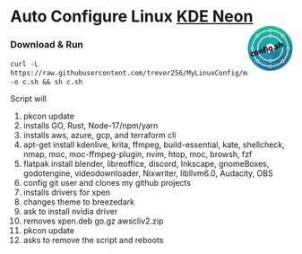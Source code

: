 # Auto Configure Linux [KDE Neon](https://neon.kde.org/download) <img align="right" width="80px" src="https://raw.githubusercontent.com/trevor256/trevor256/main/imgs/config.svg">
### Download & Run
```
curl -L https://raw.githubusercontent.com/trevor256/MyLinuxConfig/main/config.sh -o c.sh && sh c.sh
```
Script will
 1. pkcon update
 2. installs GO, Rust, Node-17/npm/yarn
 3. installs aws, azure, gcp, and terraform cli
 4. apt-get install  kdenlive, krita, ffmpeg, build-essential, kate, shellcheck, nmap, moc, moc-ffmpeg-plugin, nvim, htop, moc, browsh, fzf
 5. flatpak install blender, libreoffice, discord, Inkscape, gnomeBoxes, godotengine, videodownloader, Nixwriter, libllvm6.0, Audacity, OBS
 6. config git user and clones my github projects 
 7. installs drivers for xpen 
 8. changes theme to breezedark 
 9. ask to install nvidia driver 
 10. removes xpen.deb go.gz awscliv2.zip
 11. pkcon update
 12. asks to remove the script and reboots 

